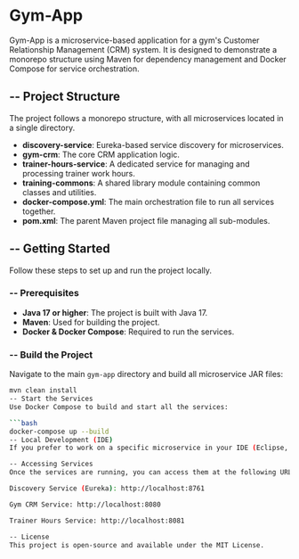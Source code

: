 # Gym-App

Gym-App is a microservice-based application for a gym's Customer Relationship Management (CRM) system. It is designed to demonstrate a monorepo structure using Maven for dependency management and Docker Compose for service orchestration.

## -- Project Structure
The project follows a monorepo structure, with all microservices located in a single directory.

- **discovery-service**: Eureka-based service discovery for microservices.
- **gym-crm**: The core CRM application logic.
- **trainer-hours-service**: A dedicated service for managing and processing trainer work hours.
- **training-commons**: A shared library module containing common classes and utilities.
- **docker-compose.yml**: The main orchestration file to run all services together.
- **pom.xml**: The parent Maven project file managing all sub-modules.

## -- Getting Started
Follow these steps to set up and run the project locally.

### -- Prerequisites
- **Java 17 or higher**: The project is built with Java 17.
- **Maven**: Used for building the project.
- **Docker & Docker Compose**: Required to run the services.

### -- Build the Project
Navigate to the main `gym-app` directory and build all microservice JAR files:

```bash
mvn clean install
-- Start the Services
Use Docker Compose to build and start all the services:

```bash 
docker-compose up --build
-- Local Development (IDE)
If you prefer to work on a specific microservice in your IDE (Eclipse, VS Code, etc.), import the parent pom.xml file. Your IDE will automatically detect all modules as separate projects.

-- Accessing Services
Once the services are running, you can access them at the following URLs:

Discovery Service (Eureka): http://localhost:8761

Gym CRM Service: http://localhost:8080

Trainer Hours Service: http://localhost:8081

-- License
This project is open-source and available under the MIT License.